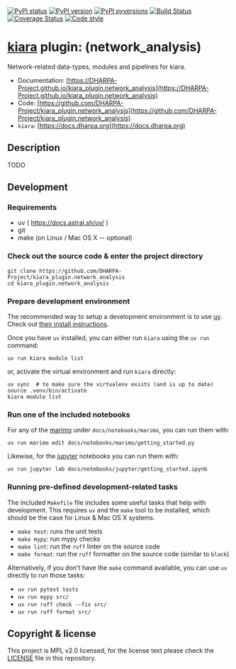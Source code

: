 [![PyPI status](https://img.shields.io/pypi/status/kiara_plugin.network_analysis.svg)](https://pypi.python.org/pypi/kiara_plugin.network_analysis/)
[![PyPI version](https://img.shields.io/pypi/v/kiara_plugin.network_analysis.svg)](https://pypi.python.org/pypi/kiara_plugin.network_analysis/)
[![PyPI pyversions](https://img.shields.io/pypi/pyversions/kiara_plugin.network_analysis.svg)](https://pypi.python.org/pypi/kiara_plugin.network_analysis/)
[![Build Status](https://img.shields.io/endpoint.svg?url=https%3A%2F%2Factions-badge.atrox.dev%2FDHARPA-Project%2Fkiara%2Fbadge%3Fref%3Ddevelop&style=flat)](https://actions-badge.atrox.dev/DHARPA-Project/kiara_plugin.network_analysis/goto?ref=develop)
[![Coverage Status](https://coveralls.io/repos/github/DHARPA-Project/kiara_plugin.network_analysis/badge.svg?branch=develop)](https://coveralls.io/github/DHARPA-Project/kiara_plugin.network_analysis?branch=develop)
[![Code style](https://img.shields.io/badge/code%20style-black-000000.svg)](https://github.com/ambv/black)

# [**kiara**](https://dharpa.org/kiara.documentation) plugin: (network_analysis)

Network-related data-types, modules and pipelines for kiara.

 - Documentation: [https://DHARPA-Project.github.io/kiara_plugin.network_analysis](https://DHARPA-Project.github.io/kiara_plugin.network_analysis)
 - Code: [https://github.com/DHARPA-Project/kiara_plugin.network_analysis](https://github.com/DHARPA-Project/kiara_plugin.network_analysis)
 - `kiara`: [https://docs.dharpa.org](https://docs.dharpa.org)

## Description

TODO

## Development

### Requirements

- uv ( https://docs.astral.sh/uv/ )
- git
- make (on Linux / Mac OS X -- optional)

### Check out the source code & enter the project directory

```
git clone https://github.com/DHARPA-Project/kiara_plugin.network_analysis
cd kiara_plugin.network_analysis
```

### Prepare development environment

The recommended way to setup a development environment is to use [uv](https://docs.astral.sh/uv/). Check out [their install instructions](https://docs.astral.sh/uv/getting-started/installation/).

Once you have `uv` installed, you can either run `kiara` using the `uv run` command:

```
uv run kiara module list
```

or, activate the virtual environment and run `kiara` directly:

```
uv sync  # to make sure the virtualenv exists (and is up to date)
source .venv/bin/activate
kiara module list
```

### Run one of the included notebooks

For any of the [marimo](https://marimo.io/) under `docs/notebooks/marimo`, you can run them with:

```
uv run marimo edit docs/notebooks/marimo/getting_started.py
```

Likewise, for the [jupyter](https://jupyter.org/) notebooks you can run them with:
```
uv run jupyter lab docs/notebooks/jupyter/getting_started.ipynb
```

### Running pre-defined development-related tasks

The included `Makefile` file includes some useful tasks that help with development. This requires `uv` and the `make` tool to be
installed, which should be the case for Linux & Mac OS X systems.

- `make test`: runs the unit tests
- `make mypy`: run mypy checks
- `make lint`: run the `ruff` linter on the source code
- `make format`: run the `ruff` formatter on the source code (similar to `black`)

Alternatively, if you don't have the `make` command available, you can use `uv` directly to run those tasks:

- `uv run pytest tests`
- `uv run mypy src/`
- `uv run ruff check --fix src/`
- `uv run ruff format src/`

## Copyright & license

This project is MPL v2.0 licensed, for the license text please check the [LICENSE](/LICENSE) file in this repository.
